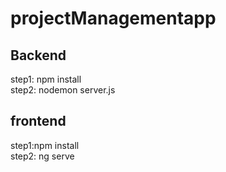 # projectManagementapp
## Backend
step1: npm install\
step2: nodemon server.js
## frontend
step1:npm install\
step2: ng serve
